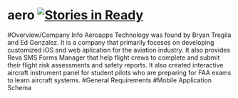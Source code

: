# aero [![Stories in Ready](https://badge.waffle.io/asu-cis-capstone/aero.svg?label=ready&title=Ready)](http://waffle.io/asu-cis-capstone/aero)
#Overview/Company Info
  Aeroapps Technology was found by Bryan Tregila and Ed Gonzalez. It is a company that primarily foceses on developing customized iOS and web aplication for the aviation industry. It also provides Reva SMS Forms Manager that help flight crews to complete and submit their flight risk assessments and safety reports. It also created interactive aircraft instrument panel for student pilots who are preparing for FAA exams to learn aircraft systems.
#General Requirements
#Mobile Application Schema
